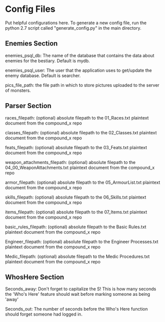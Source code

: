 # Config Files

Put helpful configurations here. To generate a new config file, run the python 2.7 script called "generate_config.py" in the main directory.

## Enemies Section

enemies_psql_db: The name of the database that contains the data about enemies for the bestiary. Default is mydb.

enemies_psql_user: The user that the application uses to get/update the enemy database. Default is searcher.

pics_file_path: the file path in which to store pictures uploaded to the server of monsters.

## Parser Section

races_filepath: (optional) absolute filepath to the 01_Races.txt plaintext document from the compound_x repo

classes_filepath: (optional)  absolute filepath to the 02_Classes.txt plaintext document from the compound_x repo

feats_filepath: (optional) absolute filepath to the 03_Feats.txt plaintext document from the compound_x repo

weapon_attachments_filepath: (optional) absolute filepath to the 04_00_WeaponAttachments.txt plaintext document from the compound_x repo

armor_filepath: (optional) absolute filepath to the 05_ArmourList.txt plaintext document from the compound_x repo

skills_filepath: (optional) absolute filepath to the 06_Skills.txt plaintext document from the compound_x repo

items_filepath: (optional) absolute filepath to the 07_Items.txt plaintext document from the compound_x repo

basic_rules_filepath: (optional) absolute filepath to the Basic Rules.txt plaintext document from the compound_x repo

Engineer_filepath: (optional) absolute filepath to the Engineer Processes.txt plaintext document from the compound_x repo

Medic_filepath: (optional) absolute filepath to the Medic Procedures.txt plaintext document from the compound_x repo

## WhosHere Section

Seconds_away: Don't forget to capitalize the S! This is how many seconds the 'Who's Here' feature should wait before marking someone as being 'away'

Seconds_out: The number of seconds before the Who's Here function should forget someone had logged in.